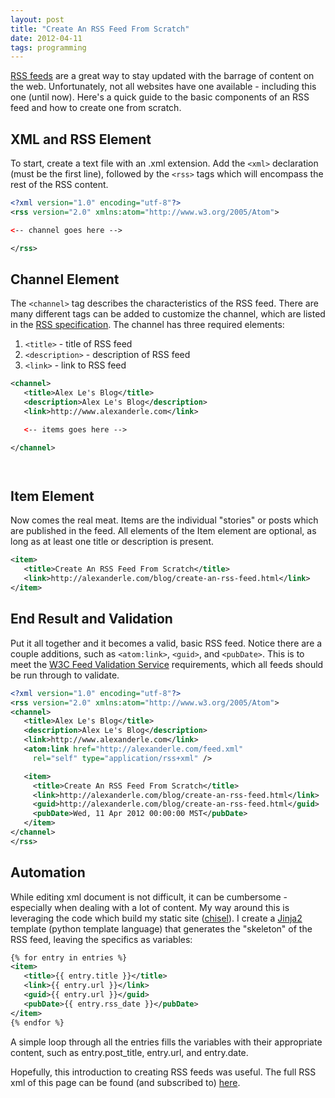 ```yaml
---
layout: post
title: "Create An RSS Feed From Scratch"
date: 2012-04-11
tags: programming
---
```


[RSS feeds][1] are a great way to stay updated with the barrage of content on the web. Unfortunately, not all websites have one available - including this one (until now). Here's a quick guide to the basic components of an RSS feed and how to create one from scratch.


## XML and RSS Element ##

To start, create a text file with an .xml extension. Add the `<xml>` declaration (must be the first line), followed by the `<rss>` tags which will encompass the rest of the RSS content.

``` xml
<?xml version="1.0" encoding="utf-8"?>
<rss version="2.0" xmlns:atom="http://www.w3.org/2005/Atom">

<-- channel goes here -->

</rss>
```

## Channel Element ##

The `<channel>` tag describes the characteristics of the RSS feed. There are many different tags can be added to customize the channel, which are listed in the [RSS specification][2]. The channel has three required elements:

1. `<title>` - title of RSS feed
2. `<description>` - description of RSS feed
2. `<link>` - link to RSS feed

``` xml
<channel>
   <title>Alex Le's Blog</title>
   <description>Alex Le's Blog</description>
   <link>http://www.alexanderle.com</link>

   <-- items goes here -->

</channel>
```
<pre><code class=language-xml>
</code></pre>

## Item Element ##

Now comes the real meat. Items are the individual "stories" or posts which are published in the feed. All elements of the Item element are optional, as long as at least one title or description is present.

``` xml
<item>
   <title>Create An RSS Feed From Scratch</title>
   <link>http://alexanderle.com/blog/create-an-rss-feed.html</link>
</item>
```

## End Result and Validation ##

Put it all together and it becomes a valid, basic RSS feed. Notice there are a couple additions, such as `<atom:link>`, `<guid>`, and `<pubDate>`. This is to meet the [W3C Feed Validation Service][3] requirements, which all feeds should be run through to validate.

``` xml
<?xml version="1.0" encoding="utf-8"?>
<rss version="2.0" xmlns:atom="http://www.w3.org/2005/Atom">
<channel>
   <title>Alex Le's Blog</title>
   <description>Alex Le's Blog</description>
   <link>http://www.alexanderle.com</link>
   <atom:link href="http://alexanderle.com/feed.xml"
     rel="self" type="application/rss+xml" />

   <item>
     <title>Create An RSS Feed From Scratch</title>
     <link>http://alexanderle.com/blog/create-an-rss-feed.html</link>
     <guid>http://alexanderle.com/blog/create-an-rss-feed.html</guid>
     <pubDate>Wed, 11 Apr 2012 00:00:00 MST</pubDate>
   </item>
</channel>
</rss>
```

## Automation ##

While editing xml document is not difficult, it can be cumbersome - especially when dealing with a lot of content. My way around this is leveraging the code which build my static site ([chisel][5]). I create a [Jinja2][6] template (python template language) that generates the "skeleton" of the RSS feed, leaving the specifics as variables:

``` xml
{% for entry in entries %}
<item>
   <title>{{ entry.title }}</title>
   <link>{{ entry.url }}</link>
   <guid>{{ entry.url }}</guid>
   <pubDate>{{ entry.rss_date }}</pubDate>
</item>
{% endfor %}
```

A simple loop through all the entries fills the variables with their appropriate content, such as entry.post\_title, entry.url, and entry.date.

Hopefully, this introduction to creating RSS feeds was useful. The full RSS xml of this page can be found (and subscribed to) [here][4].

[1]: http://en.wikipedia.org/wiki/RSS
[2]: http://www.rssboard.org/rss-specification
[3]: http://validator.w3.org/feed/
[4]: /feed.xml
[5]: /move-to-github.html
[6]: http://jinja.pocoo.org/docs/
